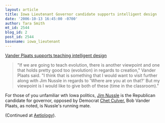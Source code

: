 ```yaml
---
layout: article
title: Iowa Lieutenant Governor candidate supports intelligent design
date: '2006-10-13 16:45:00 -0700'
author: Tara Smith
mt_id: 2544
blog_id: 2
post_id: 2544
basename: iowa_lieutenant
---
```

[Vander Plaats supports teaching intelligent design](http://www.midiowanews.com/site/tab1.cfm?newsid=17317373&amp;BRD=2700&amp;PAG=461&amp;dept_id=554432&amp;rfi=6)

>   "If we are going to teach evolution, there is another viewpoint and one that holds pretty good too (evolution) in regards to creation," Vander Plaats said. "I think that is something that I would want to visit further along with Jim Nussle in regards to 'Where are you at on that?' But my viewpoint is I would like to give both of these (time in the classroom)."

For those of you unfamiliar wth Iowa politics, [Jim Nussle](http://www.jimnussle.com/nussle/) is the Republican candidate for governor, opposed by Democrat [Chet Culver.](http://www.chetculver.com/)  Bob Vander Plaats, as noted, is Nussle's running mate.  

(Continued at [Aetiology](http://scienceblogs.com/aetiology/2006/10/iowa_lieutenant_governor_candi.php)).
